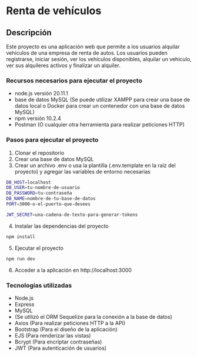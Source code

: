 # Renta de vehículos

## Descripción
Este proyecto es una aplicación web que permite a los usuarios alquilar vehículos de una empresa de renta de autos. Los usuarios pueden registrarse, iniciar sesión, ver los vehículos disponibles, alquilar un vehículo, ver sus alquileres activos y finalizar un alquiler.

### Recursos necesarios para ejecutar el proyecto
- node.js versión 20.11.1
- base de datos MySQL (Se puede utilizar XAMPP para crear una base de datos local o Docker para crear un contenedor con una base de datos MySQL)
- npm versión 10.2.4
- Postman (O cualquier otra herramienta para realizar peticiones HTTP)

### Pasos para ejecutar el proyecto
1. Clonar el repositorio 
2. Crear una base de datos MySQL
3. Crear un archivo .env o usa la plantilla (.env.template en la raíz del proyecto) y agregar las variables de entorno necesarias
```bash
DB_HOST=localhost
DB_USER=tu-nombre-de-usuario
DB_PASSWORD=tu-contraseña
DB_NAME=nombre-de-tu-base-de-datos
PORT=3000-o-el-puerto-que-desees

JWT_SECRET=una-cadena-de-texto-para-generar-tokens
```
4. Instalar las dependencias del proyecto
```bash
npm install
```
5. Ejecutar el proyecto
```bash
npm run dev
```
6. Acceder a la aplicación en http://localhost:3000

### Tecnologías utilizadas
- Node.js
- Express
- MySQL
- (Se utilizó el ORM Sequelize para la conexión a la base de datos)
- Axios (Para realizar peticiones HTTP a la API)
- Bootstrap (Para el diseño de la aplicación)
- EJS (Para renderizar las vistas)
- Bcrypt (Para encriptar contraseñas)
- JWT (Para autenticación de usuarios)
